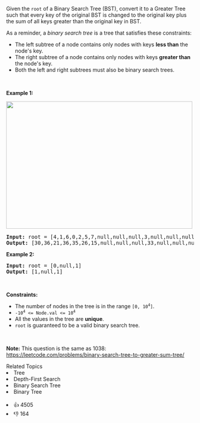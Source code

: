 <p>Given the <code>root</code> of a Binary Search Tree (BST), convert it to a Greater Tree such that every key of the original BST is changed to the original key plus the sum of all keys greater than the original key in BST.</p>

<p>As a reminder, a <em>binary search tree</em> is a tree that satisfies these constraints:</p>

<ul> 
 <li>The left subtree of a node contains only nodes with keys <strong>less than</strong> the node's key.</li> 
 <li>The right subtree of a node contains only nodes with keys <strong>greater than</strong> the node's key.</li> 
 <li>Both the left and right subtrees must also be binary search trees.</li> 
</ul>

<p>&nbsp;</p> 
<p><strong>Example 1:</strong></p> 
<img alt="" src="https://assets.leetcode.com/uploads/2019/05/02/tree.png" style="width: 500px; height: 341px;" /> 
<pre>
<strong>Input:</strong> root = [4,1,6,0,2,5,7,null,null,null,3,null,null,null,8]
<strong>Output:</strong> [30,36,21,36,35,26,15,null,null,null,33,null,null,null,8]
</pre>

<p><strong>Example 2:</strong></p>

<pre>
<strong>Input:</strong> root = [0,null,1]
<strong>Output:</strong> [1,null,1]
</pre>

<p>&nbsp;</p> 
<p><strong>Constraints:</strong></p>

<ul> 
 <li>The number of nodes in the tree is in the range <code>[0, 10<sup>4</sup>]</code>.</li> 
 <li><code>-10<sup>4</sup> &lt;= Node.val &lt;= 10<sup>4</sup></code></li> 
 <li>All the values in the tree are <strong>unique</strong>.</li> 
 <li><code>root</code> is guaranteed to be a valid binary search tree.</li> 
</ul>

<p>&nbsp;</p> 
<p><strong>Note:</strong> This question is the same as 1038: <a href="https://leetcode.com/problems/binary-search-tree-to-greater-sum-tree/" target="_blank">https://leetcode.com/problems/binary-search-tree-to-greater-sum-tree/</a></p>

<div><div>Related Topics</div><div><li>Tree</li><li>Depth-First Search</li><li>Binary Search Tree</li><li>Binary Tree</li></div></div><br><div><li>👍 4505</li><li>👎 164</li></div>